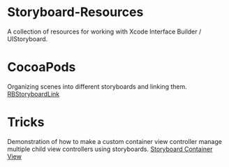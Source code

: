 Storyboard-Resources
====================

A collection of resources for working with Xcode Interface Builder / UIStoryboard.


CocoaPods
===================
Organizing scenes into different storyboards and linking them.
[RBStoryboardLink](https://github.com/rob-brown/RBStoryboardLink)


Tricks
====================

Demonstration of how to make a custom container view controller manage multiple child view controllers using storyboards. [Storyboard Container View](http://sandmoose.com/post/35714028270/storyboards-with-custom-container-view-controllers)

